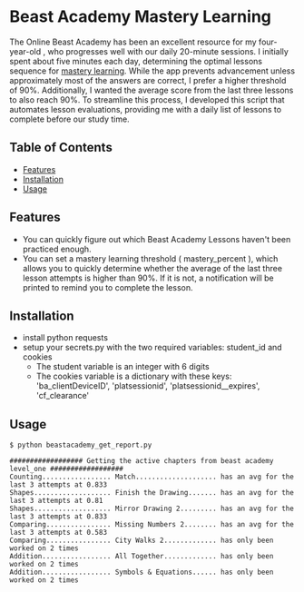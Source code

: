 # Beast Academy Mastery Learning

The Online Beast Academy has been an excellent resource for my four-year-old , who progresses well with our daily 20-minute sessions. I initially spent about five minutes each day, determining the optimal lessons sequence for [mastery learning](https://en.wikipedia.org/wiki/Mastery_learning). While the app prevents advancement unless approximately most of the answers are correct, I prefer a higher threshold of 90%. Additionally, I wanted the average score from the last three lessons to also reach 90%. To streamline this process, I developed this script that automates lesson evaluations, providing me with a daily list of lessons to complete before our study time.

## Table of Contents

- [Features](#features)
- [Installation](#installation)
- [Usage](#usage)


## Features

- You can quickly figure out which Beast Academy Lessons haven't been practiced enough.
- You can set a mastery learning threshold ( mastery_percent ), which allows you to quickly determine whether the average of the last three lesson attempts is higher than 90%. If it is not, a notification will be printed to remind you to complete the lesson.

## Installation

- install python requests
- setup your secrets.py with the two required variables: student_id and cookies
    - The student variable is an integer with 6 digits
    - The cookies variable is a dictionary with these keys: 'ba_clientDeviceID', 'platsessionid', 'platsessionid__expires', 'cf_clearance'

## Usage


```
$ python beastacademy_get_report.py

################## Getting the active chapters from beast academy level_one ##################
Counting................. Match.................... has an avg for the last 3 attempts at 0.833
Shapes................... Finish the Drawing....... has an avg for the last 3 attempts at 0.81
Shapes................... Mirror Drawing 2......... has an avg for the last 3 attempts at 0.833
Comparing................ Missing Numbers 2........ has an avg for the last 3 attempts at 0.583
Comparing................ City Walks 2............. has only been worked on 2 times
Addition................. All Together............. has only been worked on 2 times
Addition................. Symbols & Equations...... has only been worked on 2 times
